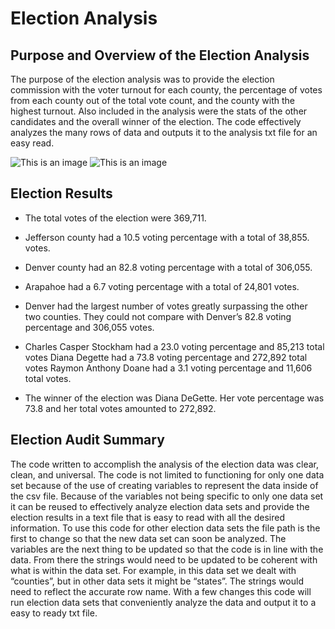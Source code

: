 # Election Analysis

## Purpose and Overview of the Election Analysis
   The purpose of the election analysis was to provide the election commission with the voter turnout for each county, the percentage of votes from each county out of the total vote count, and the county with the highest turnout. Also included in the analysis were the stats of the other candidates and the overall winner of the election. The code effectively analyzes the many rows of data and outputs it to the analysis txt file for an easy read. 
   
   ![This is an image](https://github.com/lilydarby8/Election_Analysis/issues/1#issue-1289336243)
   ![This is an image](https://github.com/lilydarby8/Election_Analysis/issues/1#issuecomment-1170523591)

## Election Results
- The total votes of the election were 369,711.
- Jefferson county had a 10.5 voting percentage with a total of 38,855. votes.
- Denver county had an 82.8 voting percentage with a total of 306,055.
- Arapahoe had a 6.7 voting percentage with a total of 24,801 votes.

- Denver had the largest number of votes greatly surpassing the other two counties. They could not compare with Denver’s 82.8 voting percentage and 306,055 votes. 

- Charles Casper Stockham had a 23.0 voting percentage and 85,213 total votes
   Diana Degette had a 73.8 voting percentage and 272,892 total votes
   Raymon Anthony Doane had a 3.1 voting percentage and 11,606 total votes.

- The winner of the election was Diana DeGette. Her vote percentage was 73.8 and her total votes amounted to 272,892.


## Election Audit Summary
  The code written to accomplish the analysis of the election data was clear, clean, and universal. The code is not limited to functioning for only one data set because of the use of creating variables to represent the data inside of the csv file. Because of the variables not being specific to only one data set it can be reused to effectively analyze election data sets and provide the election results in a text file that is easy to read with all the desired information. To use this code for other election data sets the file path is the first to change so that the new data set can soon be analyzed. The variables are the next thing to be updated so that the code is in line with the data. From there the strings would need to be updated to be coherent with what is within the data set. For example, in this data set we dealt with “counties”, but in other data sets it might be “states”. The strings would need to reflect the accurate row name. With a few changes this code will run election data sets that conveniently analyze the data and output it to a easy to ready txt file. 
  
  

